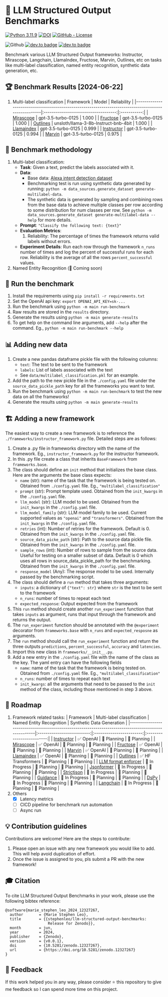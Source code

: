 # 🧩 LLM Structured Output Benchmarks
<!--- BADGES: START --->
[![Python 3.11.9](https://img.shields.io/badge/python-3.11.9-blue.svg)](https://www.python.org/downloads/release/python-3119/)
[![DOI](https://zenodo.org/badge/815423644.svg)](https://zenodo.org/doi/10.5281/zenodo.12327266)
[![GitHub - License](https://img.shields.io/github/license/stephenleo/llm-structured-output-benchmarks?logo=github&style=flat&color=green)][#github-license]

![Github](https://img.shields.io/github/followers/stephenleo?style=social) 
[![dev.to badge](https://img.shields.io/badge/-Marie%20Stephen%20Leo-blue?style=flat&logo=linkedin)](https://www.linkedin.com/in/marie-stephen-leo/) 
[![dev.to badge](https://img.shields.io/badge/-Medium-blueviolet?style=flat&logo=medium)](https://stephen-leo.medium.com/)

[#github-license]: https://github.com/stephenleo/llm-structured-output-benchmarks/blob/main/LICENSE
<!--- BADGES: END --->


Benchmark various LLM Structured Output frameworks: Instructor, Mirascope, Langchain, LlamaIndex, Fructose, Marvin, Outlines, etc on tasks like multi-label classification, named entity recognition, synthetic data generation, etc.

## 🏆 Benchmark Results [2024-06-22]
1. Multi-label classification
    | Framework                                                                                           |                 Model                | Reliability |
    |-----------------------------------------------------------------------------------------------------|:------------------------------------:|:-----------:|
    | [Mirascope](https://github.com/mirascope/mirascope)                                                 |          gpt-3.5-turbo-0125          |    1.000    |
    | [Fructose](https://github.com/bananaml/fructose)                                                    |          gpt-3.5-turbo-0125          |    1.000    |
    | [Outlines](https://github.com/outlines-dev/outlines)                                                | unsloth/llama-3-8b-Instruct-bnb-4bit |    1.000    |
    | [Llamaindex](https://docs.llamaindex.ai/en/stable/examples/output_parsing/openai_pydantic_program/) |          gpt-3.5-turbo-0125          |    0.999    |
    | [Instructor](https://github.com/jxnl/instructor)                                                    |          gpt-3.5-turbo-0125          |    0.994    |
    | [Marvin](https://github.com/PrefectHQ/marvin)                                                       |          gpt-3.5-turbo-0125          |    0.975    |

## 🧪 Benchmark methodology
1. Multi-label classification:
    - **Task**: Given a text, predict the labels associated with it.
    - **Data**:
        - Base data: [Alexa intent detection dataset](https://huggingface.co/datasets/AmazonScience/massive)
        - Benchmarking test is run using synthetic data generated by running: `python -m data_sources.generate_dataset generate-multilabel-data`.
        - The synthetic data is generated by sampling and combining rows from the base data to achieve multiple classes per row according to some distribution for num classes per row. See `python -m data_sources.generate_dataset generate-multilabel-data --help` for more details.
    - **Prompt**: `"Classify the following text: {text}"`
    - **Evaluation Metrics**: 
        1. Reliability: The percentage of times the framework returns valid labels without errors.
    - **Experiment Details**: Run each row through the framework `n_runs` number of times and log the percent of successful runs for each row. Reliability is the average of all the rows `percent_successful` values.
1. Named Entity Recognition (🚧 Coming soon)

## 🏃 Run the benchmark
1. Install the requirements using `pip install -r requirements.txt`
1. Set the OpenAI api key: `export OPENAI_API_KEY=sk-...`
1. Run the benchmark using `python -m main run-benchmark`
1. Raw results are stored in the `results` directory.
1. Generate the results using `python -m main generate-results`
1. To get help on the command line arguments, add `--help` after the command. Eg., `python -m main run-benchmark --help`

## 📊 Adding new data
1. Create a new pandas dataframe pickle file with the following columns:
    - `text`: The text to be sent to the framework
    - `labels`: List of labels associated with the text
    - See `data/multilabel_classification.pkl` for an example.
1. Add the path to the new pickle file in the `./config.yaml` file under the `source_data_pickle_path` key for all the frameworks you want to test.
1. Run the benchmark using `python -m main run-benchmark` to test the new data on all the frameworks!
1. Generate the results using `python -m main generate-results`

## 🏗️ Adding a new framework
The easiest way to create a new framework is to reference the `./frameworks/instructor_framework.py` file. Detailed steps are as follows:

1. Create a .py file in frameworks directory with the name of the framework. Eg., `instructor_framework.py` for the instructor framework.
1. In this .py file create a class that inherits `BaseFramework` from `frameworks.base`.
1. The class should define an `init` method that initializes the base class. Here are the arguments the base class expects:
    - `name` (str): name of the task that the framework is being tested on. Obtained from `./config.yaml` file. Eg., `"multilabel_classification"`
    - `prompt` (str): Prompt template used. Obtained from the `init_kwargs` in the `./config.yaml` file. 
    - `llm_model` (str): LLM model to be used. Obtained from the `init_kwargs` in the `./config.yaml` file.
    - `llm_model_family` (str): LLM model family to be used. Current supported values as `"openai"` and `"transformers"`. Obtained from the `init_kwargs` in the `./config.yaml` file.
    - `retries` (int): Number of retries for the framework. Default is $0$. Obtained from the `init_kwargs` in the `./config.yaml` file.
    - `source_data_picke_path` (str): Path to the source data pickle file. Obtained from the `init_kwargs` in the `./config.yaml` file.
    - `sample_rows` (int): Number of rows to sample from the source data. Useful for testing on a smaller subset of data. Default is $0$ which uses all rows in source_data_pickle_path for the benchmarking. Obtained from the `init_kwargs` in the `./config.yaml` file.
    - `response_model` (Any): The response model to be used. Internally passed by the benchmarking script.
1. The class should define a `run` method that takes three arguments:
    - `inputs`: a dictionary of `{"text": str}` where `str` is the text to be sent to the framework
    - `n_runs`: number of times to repeat each text
    - `expected_response`: Output expected from the framework
1. This `run` method should create another `run_experiment` function that takes `inputs` as argument, runs that input through the framework and returns the output.
1. The `run_experiment` function should be annotated with the `@experiment` decorator from `frameworks.base` with `n_runs` and `expected_resposne` as arguments.
1. The `run` method should call the `run_experiment` function and return the three outputs `predictions`, `percent_successful`, `accuracy` and `latencies`.
1. Import this new class in `frameworks/__init__.py`.
1. Add a new entry in the `./config.yaml` file with the name of the class as the key. The yaml entry can have the following fields
    - `name`: name of the task that the framework is being tested on. Obtained from `./config.yaml` file. Eg., `"multilabel_classification"`
    - `n_runs`: number of times to repeat each text
    - `init_kwargs`: all the arguments that need to be passed to the `init` method of the class, including those mentioned in step 3 above.

## 🧭 Roadmap
1. Framework related tasks:
    | Framework                                                                                           | Multi-label classification | Named Entity Recognition | Synthetic Data Generation |
    |-----------------------------------------------------------------------------------------------------|:--------------------------:|:------------------------:|:-------------------------:|
    | [Instructor](https://github.com/jxnl/instructor)                                                    |          ✅ OpenAI          |        💭 Planning        |         💭 Planning        |
    | [Mirascope](https://github.com/mirascope/mirascope)                                                 |          ✅ OpenAI          |        💭 Planning        |         💭 Planning        |
    | [Fructose](https://github.com/bananaml/fructose)                                                    |          ✅ OpenAI          |        💭 Planning        |         💭 Planning        |
    | [Marvin](https://github.com/PrefectHQ/marvin)                                                       |          ✅ OpenAI          |        💭 Planning        |         💭 Planning        |
    | [Llamaindex](https://docs.llamaindex.ai/en/stable/examples/output_parsing/openai_pydantic_program/) |          ✅ OpenAI          |        💭 Planning        |         💭 Planning        |
    | [Outlines](https://github.com/outlines-dev/outlines)                                                |      ✅ HF Transformers     |        💭 Planning        |         💭 Planning        |
    | [LLM format enforcer](https://github.com/noamgat/lm-format-enforcer)                                |        🚧 In Progress       |        💭 Planning        |         💭 Planning        |
    | [Jsonformer](https://github.com/1rgs/jsonformer)                                                    |        🚧 In Progress       |        💭 Planning        |         💭 Planning        |
    | [Strictjson](https://github.com/tanchongmin/strictjson)                                             |        🚧 In Progress       |        💭 Planning        |         💭 Planning        |
    | [Guidance](https://github.com/guidance-ai/guidance)                                                 |        🚧 In Progress       |        💭 Planning        |         💭 Planning        |
    | [DsPy](https://dspy-docs.vercel.app/docs/building-blocks/typed_predictors)                          |        🚧 In Progress       |        💭 Planning        |         💭 Planning        |
    | [Langchain](https://python.langchain.com/v0.2/docs/tutorials/extraction/)                           |        🚧 In Progress       |        💭 Planning        |         💭 Planning        |
1. Others
    - [x] Latency metrics
    - [ ] CICD pipeline for benchmark run automation
    - [ ] Async run

## 💡 Contribution guidelines
Contributions are welcome! Here are the steps to contribute:
1. Please open an issue with any new framework you would like to add. This will help avoid duplication of effort.
1. Once the issue is assigned to you, pls submit a PR with the new framework!

## 🎓 Citation
To cite LLM Structured Output Benchmarks in your work, please use the following bibtex reference:
```
@software{marie_stephen_leo_2024_12327267,
  author       = {Marie Stephen Leo},
  title        = {{stephenleo/llm-structured-output-benchmarks: 
                   Release for Zenodo}},
  month        = jun,
  year         = 2024,
  publisher    = {Zenodo},
  version      = {v0.0.1},
  doi          = {10.5281/zenodo.12327267},
  url          = {https://doi.org/10.5281/zenodo.12327267}
}
```

## 🙏 Feedback
If this work helped you in any way, please consider ⭐ this repository to give me feedback so I can spend more time on this project.

